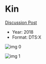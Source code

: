 # Kin

[Discussion Post](https://www.avsforum.com/threads/bass-eq-for-filtered-movies.2995212/post-57071550)

* Year: 2018
* Format: DTS:X

![img 0](https://i.imgur.com/rV9WUA9.jpg)

![img 1](https://i.imgur.com/WxnnQrc.jpg)


